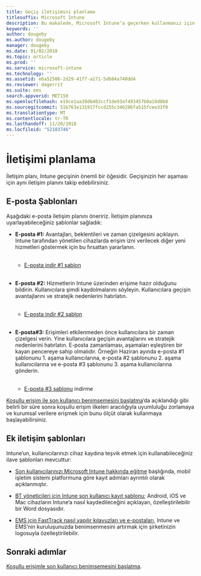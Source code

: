 ```yaml
---
title: Geçiş iletişimini planlama
titlesuffix: Microsoft Intune
description: Bu makalede, Microsoft Intune’a geçerken kullanmanız için bir geçiş iletişim planı ve stratejisi sağlanmaktadır.
keywords: ''
author: dougeby
ms.author: dougeby
manager: dougeby
ms.date: 01/02/2018
ms.topic: article
ms.prod: ''
ms.service: microsoft-intune
ms.technology: ''
ms.assetid: e6a52506-2d29-41f7-a171-5d684a740dd4
ms.reviewer: dagerrit
ms.suite: ems
search.appverid: MET150
ms.openlocfilehash: e19ce1aa39d6402ccf1de93af493457b0a10d0b8
ms.sourcegitcommit: 51b763e131917fccd255c346286fa515fcee33f0
ms.translationtype: MT
ms.contentlocale: tr-TR
ms.lasthandoff: 11/20/2018
ms.locfileid: "52183746"
---
```

# <a name="plan-communications"></a>İletişimi planlama

İletişim planı, Intune geçişinin önemli bir öğesidir. Geçişinizin her aşaması için aynı iletişim planını takip edebilirsiniz.

## <a name="email-templates"></a>E-posta Şablonları

Aşağıdaki e-posta iletişim planını öneririz. İletişim planınıza uyarlayabileceğiniz şablonlar sağladık:

-   **E-posta \#1:** Avantajları, beklentileri ve zaman çizelgesini açıklayın. Intune tarafından yönetilen cihazlarda erişim izni verilecek diğer yeni hizmetleri göstermek için bu fırsattan yararlanın.<br/><br/>


    -   [E-posta indir \#1 şablon](https://gallery.technet.microsoft.com/Intune-migration-guide-end-e3209b35)
<br></br>

-   **E-posta \#2:** Hizmetlerin Intune üzerinden erişime hazır olduğunu bildirin. Kullanıcılara şimdi kaydolmalarını söyleyin. Kullanıcılara geçişin avantajlarını ve stratejik nedenlerini hatırlatın.<br/><br/>


    -   [E-posta indir \#2 şablon](https://gallery.technet.microsoft.com/Intune-migration-guide-end-a9d25eb5)
<br></br>

-   **E-posta\#3:** Erişimleri etkilenmeden önce kullanıcılara bir zaman çizelgesi verin. Yine kullanıcılara geçişin avantajlarını ve stratejik nedenlerini hatırlatın. E-posta zamanlaması, aşamaları eşleştiren bir kayan pencereye sahip olmalıdır. Örneğin Haziran ayında e-posta \#1 şablonunu 1. aşama kullanıcılarına, e-posta \#2 şablonunu 2. aşama kullanıcılarına ve e-posta \#3 şablonunu 3. aşama kullanıcılarına gönderin.<br/><br/>

    -   [E-posta \#3 şablonu](https://gallery.technet.microsoft.com/Intune-migration-guide-end-831521b5) indirme

[Koşullu erişim ile son kullanıcı benimsemesini başlatma](migration-guide-drive-adoption.md)’da açıklandığı gibi belirli bir süre sonra koşullu erişim ilkeleri aracılığıyla uyumluluğu zorlamaya ve kurumsal verilere erişmek için bunu ölçüt olarak kullanmaya başlayabilirsiniz.

## <a name="additional-communication-templates"></a>Ek iletişim şablonları

Intune’un, kullanıcılarınızı cihaz kaydına teşvik etmek için kullanabileceğiniz ilave şablonları mevcuttur:

-   [Son kullanıcılarınızı Microsoft Intune hakkında eğitme](end-user-educate.md) başlığında, mobil işletim sistemi platformuna göre kayıt adımları ayrıntılı olarak açıklanmıştır.

-   [BT yöneticileri için Intune son kullanıcı kayıt şablonu](https://gallery.technet.microsoft.com/End-user-Intune-enrollment-55dfd64a); Android, iOS ve Mac cihazların Intune’a nasıl kaydedileceğini açıklayan, özelleştirilebilir bir Word dosyasıdır.

-   [EMS için FastTrack nasıl yapılır kılavuzları ve e-postaları](https://gallery.technet.microsoft.com/FastTrack-for-EMS-How-To-f170da4c), Intune ve EMS’nin kuruluşunuzda benimsenmesini artırmak için şirketinizin logosuyla özelleştirilebilir.

## <a name="next-steps"></a>Sonraki adımlar

[Koşullu erişimle son kullanıcı benimsemesini başlatma](migration-guide-drive-adoption.md).

